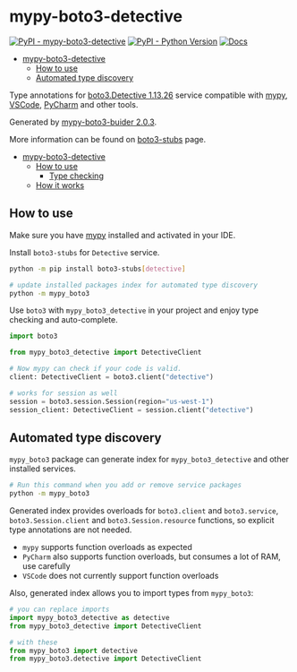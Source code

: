 # mypy-boto3-detective

[![PyPI - mypy-boto3-detective](https://img.shields.io/pypi/v/mypy-boto3-detective.svg?color=blue)](https://pypi.org/project/mypy-boto3-detective)
[![PyPI - Python Version](https://img.shields.io/pypi/pyversions/mypy-boto3-detective.svg?color=blue)](https://pypi.org/project/mypy-boto3-detective)
[![Docs](https://img.shields.io/readthedocs/mypy-boto3-builder.svg?color=blue)](https://mypy-boto3-builder.readthedocs.io/)

- [mypy-boto3-detective](#mypy-boto3-detective)
  - [How to use](#how-to-use)
  - [Automated type discovery](#automated-type-discovery)


Type annotations for
[boto3.Detective 1.13.26](https://boto3.amazonaws.com/v1/documentation/api/1.13.26/reference/services/detective.html#Detective) service
compatible with [mypy](https://github.com/python/mypy), [VSCode](https://code.visualstudio.com/),
[PyCharm](https://www.jetbrains.com/pycharm/) and other tools.

Generated by [mypy-boto3-buider 2.0.3](https://github.com/vemel/mypy_boto3_builder).

More information can be found on [boto3-stubs](https://pypi.org/project/boto3-stubs/) page.

- [mypy-boto3-detective](#mypy-boto3-detective)
  - [How to use](#how-to-use)
    - [Type checking](#type-checking)
  - [How it works](#how-it-works)

## How to use

Make sure you have [mypy](https://github.com/python/mypy) installed and activated in your IDE.

Install `boto3-stubs` for `Detective` service.

```bash
python -m pip install boto3-stubs[detective]

# update installed packages index for automated type discovery
python -m mypy_boto3
```

Use `boto3` with `mypy_boto3_detective` in your project and enjoy type checking and auto-complete.

```python
import boto3

from mypy_boto3_detective import DetectiveClient

# Now mypy can check if your code is valid.
client: DetectiveClient = boto3.client("detective")

# works for session as well
session = boto3.session.Session(region="us-west-1")
session_client: DetectiveClient = session.client("detective")

```

## Automated type discovery

`mypy_boto3` package can generate index for `mypy_boto3_detective` and other installed services.

```bash
# Run this command when you add or remove service packages
python -m mypy_boto3
```

Generated index provides overloads for `boto3.client` and `boto3.service`,
`boto3.Session.client` and `boto3.Session.resource` functions,
so explicit type annotations are not needed.

- `mypy` supports function overloads as expected
- `PyCharm` also supports function overloads, but consumes a lot of RAM, use carefully
- `VSCode` does not currently support function overloads

Also, generated index allows you to import types from `mypy_boto3`:

```python
# you can replace imports
import mypy_boto3_detective as detective
from mypy_boto3_detective import DetectiveClient

# with these
from mypy_boto3 import detective
from mypy_boto3.detective import DetectiveClient
```